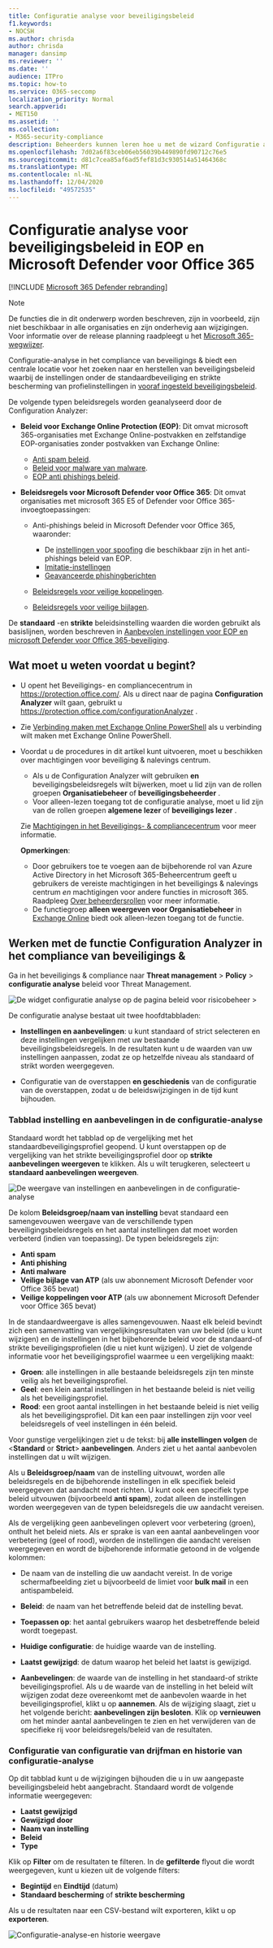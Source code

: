 ```yaml
---
title: Configuratie analyse voor beveiligingsbeleid
f1.keywords:
- NOCSH
ms.author: chrisda
author: chrisda
manager: dansimp
ms.reviewer: ''
ms.date: ''
audience: ITPro
ms.topic: how-to
ms.service: O365-seccomp
localization_priority: Normal
search.appverid:
- MET150
ms.assetid: ''
ms.collection:
- M365-security-compliance
description: Beheerders kunnen leren hoe u met de wizard Configuratie analyse beveiligingsbeleid onder de standaardbeveiliging en strikte beveiligings beleidsregels voor beveiliging kunt vinden en oplossen.
ms.openlocfilehash: 7d02a6f83ceb06eb56039b449890fd90712c76e5
ms.sourcegitcommit: d81c7cea85af6ad5fef81d3c930514a51464368c
ms.translationtype: MT
ms.contentlocale: nl-NL
ms.lasthandoff: 12/04/2020
ms.locfileid: "49572535"
---
```

# <a name="configuration-analyzer-for-protection-policies-in-eop-and-microsoft-defender-for-office-365"></a>Configuratie analyse voor beveiligingsbeleid in EOP en Microsoft Defender voor Office 365

[!INCLUDE [Microsoft 365 Defender rebranding](../includes/microsoft-defender-for-office.md)]


> [!NOTE]
> De functies die in dit onderwerp worden beschreven, zijn in voorbeeld, zijn niet beschikbaar in alle organisaties en zijn onderhevig aan wijzigingen. Voor informatie over de release planning raadpleegt u het [Microsoft 365-wegwijzer](https://www.microsoft.com/microsoft-365/roadmap?filters=&searchterms=config%2Canalyzer).

Configuratie-analyse in het compliance van beveiligings & biedt een centrale locatie voor het zoeken naar en herstellen van beveiligingsbeleid waarbij de instellingen onder de standaardbeveiliging en strikte bescherming van profielinstellingen in [vooraf ingesteld beveiligingsbeleid](preset-security-policies.md).

De volgende typen beleidsregels worden geanalyseerd door de Configuration Analyzer:

- **Beleid voor Exchange Online Protection (EOP)**: Dit omvat microsoft 365-organisaties met Exchange Online-postvakken en zelfstandige EOP-organisaties zonder postvakken van Exchange Online:
  
  - [Anti spam beleid](configure-your-spam-filter-policies.md).
  - [Beleid voor malware van malware](configure-anti-malware-policies.md).
  - [EOP anti phishings beleid](set-up-anti-phishing-policies.md#spoof-settings).

- **Beleidsregels voor Microsoft Defender voor Office 365**: Dit omvat organisaties met microsoft 365 E5 of Defender voor Office 365-invoegtoepassingen:

  - Anti-phishings beleid in Microsoft Defender voor Office 365, waaronder:

    - De [instellingen voor spoofing](set-up-anti-phishing-policies.md#spoof-settings) die beschikbaar zijn in het anti-phishings beleid van EOP.
    - [Imitatie-instellingen](set-up-anti-phishing-policies.md#impersonation-settings-in-anti-phishing-policies-in-microsoft-defender-for-office-365)
    - [Geavanceerde phishingberichten](set-up-anti-phishing-policies.md#advanced-phishing-thresholds-in-anti-phishing-policies-in-microsoft-defender-for-office-365)

  - [Beleidsregels voor veilige koppelingen](set-up-atp-safe-links-policies.md).

  - [Beleidsregels voor veilige bijlagen](set-up-atp-safe-attachments-policies.md).

De **standaard** -en **strikte** beleidsinstelling waarden die worden gebruikt als basislijnen, worden beschreven in [Aanbevolen instellingen voor EOP en microsoft Defender voor Office 365-beveiliging](recommended-settings-for-eop-and-office365-atp.md).

## <a name="what-do-you-need-to-know-before-you-begin"></a>Wat moet u weten voordat u begint?

- U opent het Beveiligings- en compliancecentrum in <https://protection.office.com/>. Als u direct naar de pagina **Configuration Analyzer** wilt gaan, gebruikt u <https://protection.office.com/configurationAnalyzer> .

- Zie [Verbinding maken met Exchange Online PowerShell](https://docs.microsoft.com/powershell/exchange/connect-to-exchange-online-powershell) als u verbinding wilt maken met Exchange Online PowerShell.

- Voordat u de procedures in dit artikel kunt uitvoeren, moet u beschikken over machtigingen voor beveiliging & nalevings centrum.
  - Als u de Configuration Analyzer wilt gebruiken **en** beveiligingsbeleidsregels wilt bijwerken, moet u lid zijn van de rollen groepen **Organisatiebeheer** of **beveiligingsbeheerder** .
  - Voor alleen-lezen toegang tot de configuratie analyse, moet u lid zijn van de rollen groepen **algemene lezer** of **beveiligings lezer** .

  Zie [Machtigingen in het Beveiligings- & compliancecentrum](permissions-in-the-security-and-compliance-center.md) voor meer informatie.

  **Opmerkingen**:

  - Door gebruikers toe te voegen aan de bijbehorende rol van Azure Active Directory in het Microsoft 365-Beheercentrum geeft u gebruikers de vereiste machtigingen in het beveiligings & nalevings centrum _en_ machtigingen voor andere functies in microsoft 365. Raadpleeg [Over beheerdersrollen](https://docs.microsoft.com/microsoft-365/admin/add-users/about-admin-roles) voor meer informatie.
  - De functiegroep **alleen weergeven voor Organisatiebeheer** in [Exchange Online](https://docs.microsoft.com/Exchange/permissions-exo/permissions-exo#role-groups) biedt ook alleen-lezen toegang tot de functie.

## <a name="use-the-configuration-analyzer-in-the-security--compliance-center"></a>Werken met de functie Configuration Analyzer in het compliance van beveiligings &

Ga in het beveiligings & compliance naar **Threat management** \> **Policy** \> **configuratie analyse** beleid voor Threat Management.

![De widget configuratie analyse op de pagina beleid voor risicobeheer \>](../../media/configuration-analyzer-widget.png)

De configuratie analyse bestaat uit twee hoofdtabbladen:

- **Instellingen en aanbevelingen**: u kunt standaard of strict selecteren en deze instellingen vergelijken met uw bestaande beveiligingsbeleidsregels. In de resultaten kunt u de waarden van uw instellingen aanpassen, zodat ze op hetzelfde niveau als standaard of strikt worden weergegeven.

- Configuratie van de overstappen **en geschiedenis** van de configuratie van de overstappen, zodat u de beleidswijzigingen in de tijd kunt bijhouden.

### <a name="setting-and-recommendations-tab-in-the-configuration-analyzer"></a>Tabblad instelling en aanbevelingen in de configuratie-analyse

Standaard wordt het tabblad op de vergelijking met het standaardbeveiligingsprofiel geopend. U kunt overstappen op de vergelijking van het strikte beveiligingsprofiel door op **strikte aanbevelingen weergeven** te klikken. Als u wilt terugkeren, selecteert u **standaard aanbevelingen weergeven**.

![De weergave van instellingen en aanbevelingen in de configuratie-analyse](../../media/configuration-analyzer-settings-and-recommendations-view.png)

De kolom **Beleidsgroep/naam van instelling** bevat standaard een samengevouwen weergave van de verschillende typen beveiligingsbeleidsregels en het aantal instellingen dat moet worden verbeterd (indien van toepassing). De typen beleidsregels zijn:

- **Anti spam**
- **Anti phishing**
- **Anti malware**
- **Veilige bijlage van ATP** (als uw abonnement Microsoft Defender voor Office 365 bevat)
- **Veilige koppelingen voor ATP** (als uw abonnement Microsoft Defender voor Office 365 bevat)

In de standaardweergave is alles samengevouwen. Naast elk beleid bevindt zich een samenvatting van vergelijkingsresultaten van uw beleid (die u kunt wijzigen) en de instellingen in het bijbehorende beleid voor de standaard-of strikte beveiligingsprofielen (die u niet kunt wijzigen). U ziet de volgende informatie voor het beveiligingsprofiel waarmee u een vergelijking maakt:

- **Groen**: alle instellingen in alle bestaande beleidsregels zijn ten minste veilig als het beveiligingsprofiel.
- **Geel**: een klein aantal instellingen in het bestaande beleid is niet veilig als het beveiligingsprofiel.
- **Rood**: een groot aantal instellingen in het bestaande beleid is niet veilig als het beveiligingsprofiel. Dit kan een paar instellingen zijn voor veel beleidsregels of veel instellingen in één beleid.

Voor gunstige vergelijkingen ziet u de tekst: bij **alle instellingen volgen** de \<**Standard** or **Strict**\> **aanbevelingen**. Anders ziet u het aantal aanbevolen instellingen dat u wilt wijzigen.

Als u **Beleidsgroep/naam** van de instelling uitvouwt, worden alle beleidsregels en de bijbehorende instellingen in elk specifiek beleid weergegeven dat aandacht moet richten. U kunt ook een specifiek type beleid uitvouwen (bijvoorbeeld **anti spam**), zodat alleen de instellingen worden weergegeven van de typen beleidsregels die uw aandacht vereisen.

Als de vergelijking geen aanbevelingen oplevert voor verbetering (groen), onthult het beleid niets. Als er sprake is van een aantal aanbevelingen voor verbetering (geel of rood), worden de instellingen die aandacht vereisen weergegeven en wordt de bijbehorende informatie getoond in de volgende kolommen:

- De naam van de instelling die uw aandacht vereist. In de vorige schermafbeelding ziet u bijvoorbeeld de limiet voor **bulk mail** in een antispambeleid.

- **Beleid**: de naam van het betreffende beleid dat de instelling bevat.

- **Toepassen op**: het aantal gebruikers waarop het desbetreffende beleid wordt toegepast.

- **Huidige configuratie**: de huidige waarde van de instelling.

- **Laatst gewijzigd**: de datum waarop het beleid het laatst is gewijzigd.

- **Aanbevelingen**: de waarde van de instelling in het standaard-of strikte beveiligingsprofiel. Als u de waarde van de instelling in het beleid wilt wijzigen zodat deze overeenkomt met de aanbevolen waarde in het beveiligingsprofiel, klikt u op **aannemen**. Als de wijziging slaagt, ziet u het volgende bericht: **aanbevelingen zijn besloten**. Klik op **vernieuwen** om het minder aantal aanbevelingen te zien en het verwijderen van de specifieke rij voor beleidsregels/beleid van de resultaten.

### <a name="configuration-drift-analysis-and-history-tab-in-the-configuration-analyzer"></a>Configuratie van configuratie van drijfman en historie van configuratie-analyse

Op dit tabblad kunt u de wijzigingen bijhouden die u in uw aangepaste beveiligingsbeleid hebt aangebracht. Standaard wordt de volgende informatie weergegeven:

- **Laatst gewijzigd**
- **Gewijzigd door**
- **Naam van instelling**
- **Beleid**
- **Type**

Klik op **Filter** om de resultaten te filteren. In de **gefilterde** flyout die wordt weergegeven, kunt u kiezen uit de volgende filters:

- **Begintijd** en **Eindtijd** (datum)
- **Standaard bescherming** of **strikte bescherming**

Als u de resultaten naar een CSV-bestand wilt exporteren, klikt u op **exporteren**.

![Configuratie-analyse-en historie weergave](../../media/configuration-analyzer-configuration-drift-analysis-view.png)
